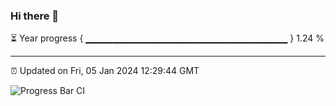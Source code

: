 ### Hi there 👋

⏳ Year progress { ▁▁▁▁▁▁▁▁▁▁▁▁▁▁▁▁▁▁▁▁▁▁▁▁▁▁▁▁▁▁ } 1.24 %

---

⏰ Updated on Fri, 05 Jan 2024 12:29:44 GMT

![Progress Bar CI](https://github.com/liununu/liununu/workflows/Progress%20Bar%20CI/badge.svg)
